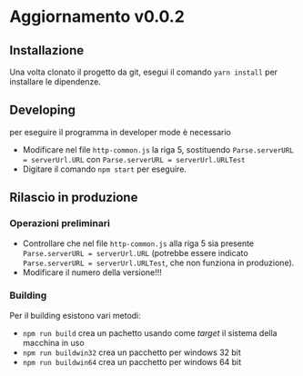 # Aggiornamento v0.0.2

## Installazione
Una volta clonato il progetto da git, esegui il comando `yarn install` per installare le dipendenze. 

## Developing
per eseguire il programma in developer mode è necessario 
- Modificare nel file `http-common.js` la riga 5, sostituendo `Parse.serverURL = serverUrl.URL` con `Parse.serverURL = serverUrl.URLTest`
- Digitare il comando `npm start` per eseguire.

## Rilascio in produzione
### Operazioni preliminari
- Controllare che nel file `http-common.js` alla riga 5 sia presente `Parse.serverURL = serverUrl.URL` (potrebbe essere indicato `Parse.serverURL = serverUrl.URLTest`, che non funziona in produzione). 
- Modificare il numero della versione!!!
### Building
Per il building esistono vari metodi:
- `npm run build` crea un pachetto usando come *target* il sistema della macchina in uso
- `npm run buildwin32` crea un pacchetto per windows 32 bit
- `npm run buildwin64` crea un pacchetto per windows 64 bit
